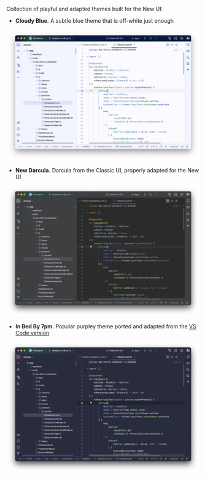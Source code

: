 Collection of playful and adapted themes built for the New UI:
- **Cloudy Blue.** A subtle blue theme that is off-white just enough

![Cloudy Blue screenshot](./artwork/cloudyblue-screenshot.png)

- **New Darcula.** Darcula from the Classic UI, properly adapted for the New UI

![New Darcula screenshot](./artwork/newdarcula-screenshot.png)

- **In Bed By 7pm.** Popular purpley theme ported and adapted from the [VS Code version](https://github.com/sdras/inbedby7pm)

![In Bed By 7pm screenshot](./artwork/inbedby7pm-screenshot.png)


